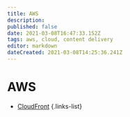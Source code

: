 ```yaml
---
title: AWS
description: 
published: false
date: 2021-03-08T16:47:33.152Z
tags: aws, cloud, content delivery
editor: markdown
dateCreated: 2021-03-08T14:25:36.241Z
---
```


# AWS
- [CloudFront](/training/aws/cloudfront)
{.links-list}